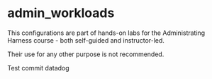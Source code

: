 # admin_workloads
This configurations are part of hands-on labs for the Administrating Harness course - both self-guided and instructor-led.

Their use for any other purpose is not recommended.

Test commit datadog
